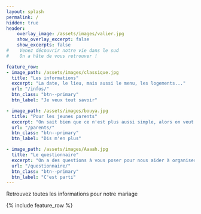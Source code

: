 ```yaml
---
layout: splash
permalink: /
hidden: true
header: 
    overlay_image: /assets/images/valier.jpg
    show_overlay_excerpt: false
    show_excerpts: false
#    Venez découvrir notre vie dans le sud  
#    On a hâte de vous retrouver ! 

feature_row:
- image_path: /assets/images/classique.jpg
  title: "Les informations"
  excerpt: "La date, le lieu, mais aussi le menu, les logements..."
  url: "/infos/"
  btn_class: "btn--primary"
  btn_label: "Je veux tout savoir"

- image_path: /assets/images/bouya.jpg
  title: "Pour les jeunes parents"
  excerpt: "On sait bien que ce n'est plus aussi simple, alors on veut faciliter votre venue !"
  url: "/parents/"
  btn_class: "btn--primary"
  btn_label: "Dis m'en plus"

- image_path: /assets/images/Aaaah.jpg
  title: "Le questionnaire"
  excerpt: "On a des questions à vous poser pour nous aider à organiser au mieux !"
  url: "/questionnaire/"
  btn_class: "btn--primary"
  btn_label: "C'est parti"
---
```

Retrouvez toutes les informations pour notre mariage

{% include feature_row %}